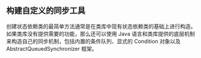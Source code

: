 ## 构建自定义的同步工具 ##

创建状态依赖类的最简单方法通常是在类库中现有状态依赖类的基础上进行构造。
如果类库没有提供需要的功能，那么还可以使用 Java 语言和类库提供的底层机制来构造自己的同步机制，包括内置的条件队列、显式的 Condition 对象以及 AbstractQueuedSynchronizer 框架。